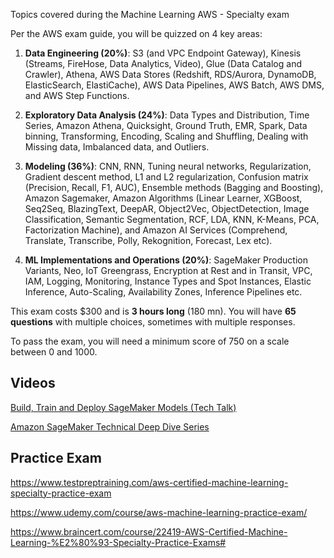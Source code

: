 Topics covered during the Machine Learning AWS - Specialty exam

Per the AWS exam guide, you will be quizzed on 4 key areas:

1. **Data Engineering (20%)**: S3 (and VPC Endpoint Gateway), Kinesis (Streams, FireHose, Data Analytics, Video), Glue (Data Catalog and Crawler), Athena, AWS Data Stores (Redshift, RDS/Aurora, DynamoDB, ElasticSearch, ElastiCache), AWS Data Pipelines, AWS Batch, AWS DMS, and AWS Step Functions.

2. **Exploratory Data Analysis (24%)**: Data Types and Distribution, Time Series, Amazon Athena, Quicksight, Ground Truth, EMR, Spark, Data binning, Transforming, Encoding, Scaling and Shuffling, Dealing with Missing data, Imbalanced data, and Outliers.

3. **Modeling (36%)**: CNN, RNN, Tuning neural networks, Regularization, Gradient descent method, L1 and L2 regularization, Confusion matrix (Precision, Recall, F1, AUC), Ensemble methods (Bagging and Boosting), Amazon Sagemaker, Amazon Algorithms (Linear Learner, XGBoost, Seq2Seq, BlazingText, DeepAR, Object2Vec, ObjectDetection, Image Classification, Semantic Segmentation, RCF, LDA, KNN, K-Means, PCA, Factorization Machine), and Amazon AI Services (Comprehend, Translate, Transcribe, Polly, Rekognition, Forecast, Lex etc).

4. **ML Implementations and Operations (20%)**: SageMaker Production Variants, Neo, IoT Greengrass, Encryption at Rest and in Transit, VPC, IAM, Logging, Monitoring, Instance Types and Spot Instances, Elastic Inference, Auto-Scaling, Availability Zones, Inference Pipelines etc.

This exam costs $300 and is **3 hours long** (180 mn). You will have **65 questions** with multiple choices, sometimes with multiple responses. 

To pass the exam, you will need a minimum score of 750 on a scale between 0 and 1000. 

## Videos

[Build, Train and Deploy SageMaker Models (Tech Talk)](https://www.youtube.com/watch?v=R0vC31OXt-g)

[Amazon SageMaker Technical Deep Dive Series](https://www.youtube.com/watch?v=R0vC31OXt-g)

## Practice Exam

https://www.testpreptraining.com/aws-certified-machine-learning-specialty-practice-exam

https://www.udemy.com/course/aws-machine-learning-practice-exam/

https://www.braincert.com/course/22419-AWS-Certified-Machine-Learning-%E2%80%93-Specialty-Practice-Exams#
